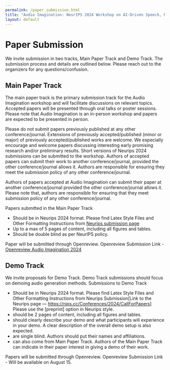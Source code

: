 ```yaml
---
permalink: /paper_submission.html
title: "Audio Imagination: NeurIPS 2024 Workshop on AI-Driven Speech, Music, and Sound Generation"
layout: default
---
```


# Paper Submission

We invite submission in two tracks, Main Paper Track and Demo Track. The submission  process and details are outlined below. Please reach out to the organizers for any questions/confusion.


## Main Paper Track

The main paper track is the primary submission track for the Audio Imagination workshop and will facilitate discussions on relevant topics. Accepted papers will be presented through oral talks or poster sessions. Please note that Audio Imagination is an in-person workshop and papers are expected to be presented in person.

Please do not submit papers previously published at any other conference/journal. Extensions of previously accepted/published (minor or major) of previously accepted/published works are welcome. We especially encourage and welcome papers discussing interesting early promising research and/or preliminary results. Short versions of Neurips 2024 submissions can be submitted to the workshop.
Authors of accepted papers can submit their work to another conference/journal, provided the other conference/journal allows it. Authors are responsible for ensuring they meet the submission policy of any other conference/journal.

Authors of papers accepted at Audio Imagination can submit their paper at another conference/journal provided the other conference/journal allows it. Please note that, authors are responsible for ensuring that they meet submission policy of any other conference/journal.


Papers submitted in the Main Paper Track

* Should be in Neurips 2024 format.  Please find Latex Style Files and Other Formatting Instructions from [Neurips submission page](https://nips.cc/Conferences/2024/CallForPapers)
* Up to a max of 5 pages of content, including all figures and tables.
* Should be double blind as per NeurIPS policy.


Paper will be submitted through Openreview. Openreview Submission Link - [Openreview Audio Imagination 2024](https://openreview.net/group?id=NeurIPS.cc/2024/Workshop/Audio_Imagination#tab-your-consoles)


## Demo Track

We invite proposals for Demo Track. Demo Track submissions should focus on demoing audio generation methods. Submissions to Demo Track

* Should be in Neurips 2024 format.  Please find Latex Style Files and Other Formatting Instructions from Neurips Submission[Link to the Neurips page — https://nips.cc/Conferences/2024/CallForPapers] Please use the [preprint] option in Neurips style.
* should be 2 pages of content, including all figures and tables.
* should clearly describe your demo and what participants will experience in your demo. A clear description of the overall demo setup is also expected.
* are single blind. Authors should put their names and affiliations.
* can also come from Main Paper Track. Authors of the Main Paper Track can indicate in their paper interest in giving a demo of their work.

Papers will be submitted through Openreview. Openreview Submission Link - Will be available on August 15.
